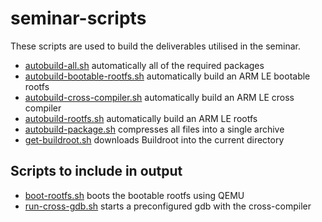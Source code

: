 # seminar-scripts

These scripts are used to build the deliverables utilised in the seminar.

- [autobuild-all.sh](./autobuild-all.sh) automatically all of the required packages
- [autobuild-bootable-rootfs.sh](./autobuild-bootable-rootfs.sh) automatically build an ARM LE bootable rootfs
- [autobuild-cross-compiler.sh](./autobuild-cross-compiler.sh) automatically build an ARM LE cross compiler
- [autobuild-rootfs.sh](./autobuild-rootfs.sh) automatically build an ARM LE rootfs
- [autobuild-package.sh](./autobuild-package.sh) compresses all files into a single archive
- [get-buildroot.sh](./get-buildroot.sh) downloads Buildroot into the current directory

## Scripts to include in output

- [boot-rootfs.sh](./to-include-in-output/boot-rootfs.sh) boots the bootable rootfs using QEMU
- [run-cross-gdb.sh](./to-include-in-output/run-cross-gdb.sh) starts a preconfigured gdb with the cross-compiler
